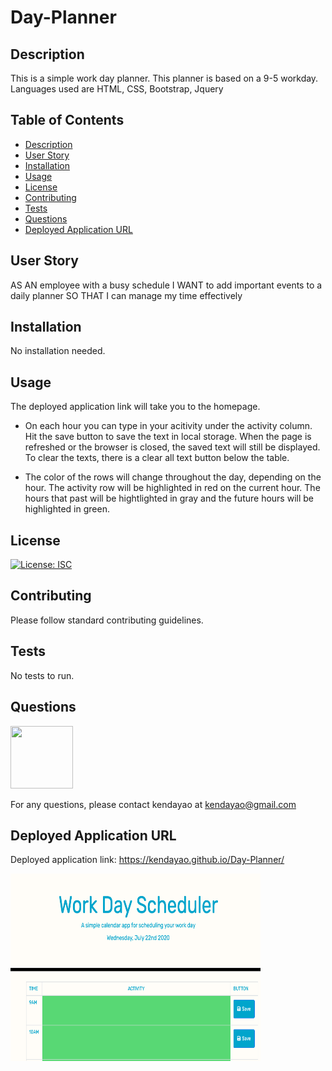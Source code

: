 # Day-Planner

## Description

This is a simple work day planner. This planner is based on a 9-5 workday. Languages used are HTML, CSS, Bootstrap, Jquery

## Table of Contents

* [Description](#description)
* [User Story](#user-story)
* [Installation](#installation)
* [Usage](#usage)
* [License](#license)
* [Contributing](#contributing)
* [Tests](#tests)
* [Questions](#questions)
* [Deployed Application URL](#deployed-application-URL)



## User Story

AS AN employee with a busy schedule
I WANT to add important events to a daily planner
SO THAT I can manage my time effectively


## Installation

No installation needed.


## Usage

The deployed application link will take you to the homepage. 

- On each hour you can type in your acitivity under the activity column. Hit the save button to save the text in local storage. When the page is refreshed or the browser is closed, the saved text will still be displayed. To clear the texts, there is a clear all text button below the table.

- The color of the rows will change throughout the day, depending on the hour. The activity row will be highlighted in red on the current hour. The hours that past will be hightlighted in gray and the future hours will be highlighted in green.


## License


[![License: ISC](https://img.shields.io/badge/License-ISC-blue.svg)](https://opensource.org/licenses/ISC)


## Contributing


Please follow standard contributing guidelines.


## Tests


No tests to run.


## Questions

<img src="https://avatars3.githubusercontent.com/u/62568395?v=4" width="100" height="100">

For any questions, please contact kendayao at kendayao@gmail.com

## Deployed Application URL

Deployed application link: https://kendayao.github.io/Day-Planner/

<img src="images/workdayplanner.png" width="400" height="300">

